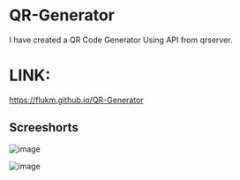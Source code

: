 # QR-Generator

I have created a QR Code Generator Using API from qrserver.

# LINK:
https://flukm.github.io/QR-Generator

## Screeshorts

![image](https://github.com/FluKM/QR-Generator/assets/121596131/6267eb8c-39bb-44f8-8761-3986b35b08a2)


![image](https://github.com/FluKM/QR-Generator/assets/121596131/cc5205a3-8d44-4b62-a963-6cc1b1f96b36)
